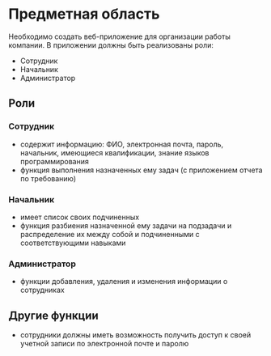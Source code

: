 # Предметная область
Необходимо создать веб-приложение для организации работы компании. В приложении должны быть реализованы роли:
- Сотрудник
- Начальник
- Администратор
## Роли
### Сотрудник
- содержит информацию: ФИО, электронная почта, пароль, начальник, имеющиеся квалификации, знание языков программирования
- функция выполнения назначенных ему задач (с приложением отчета по требованию)
### Начальник
- имеет список своих подчиненных
- функция разбиения назначенной ему задачи на подзадачи и распределение их между собой и подчиненными с соответствующими навыками
### Администратор
- функции добавления, удаления и изменения информации о сотрудниках
## Другие функции
- сотрудники должны иметь возможность получить доступ к своей учетной записи по электронной почте и паролю
